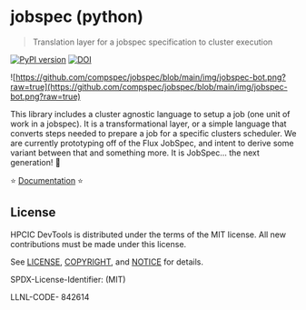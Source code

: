 # jobspec (python)

> Translation layer for a jobspec specification to cluster execution

[![PyPI version](https://badge.fury.io/py/jobspec.svg)](https://badge.fury.io/py/jobspec)
[![DOI](https://zenodo.org/badge/773568660.svg)](https://zenodo.org/doi/10.5281/zenodo.13787066)

![https://github.com/compspec/jobspec/blob/main/img/jobspec-bot.png?raw=true](https://github.com/compspec/jobspec/blob/main/img/jobspec-bot.png?raw=true)

This library includes a cluster agnostic language to setup a job (one unit of work in a jobspec).
It is a transformational layer, or a simple language that converts steps needed to prepare a job
for a specific clusters scheduler. We are currently prototyping off of the Flux JobSpec, and intent
to derive some variant between that and something more. It is JobSpec... the next generation! 🚀️

⭐️ [Documentation](https://compspec.github.io/jobspec) ⭐️

## License

HPCIC DevTools is distributed under the terms of the MIT license.
All new contributions must be made under this license.

See [LICENSE](https://github.com/converged-computing/cloud-select/blob/main/LICENSE),
[COPYRIGHT](https://github.com/converged-computing/cloud-select/blob/main/COPYRIGHT), and
[NOTICE](https://github.com/converged-computing/cloud-select/blob/main/NOTICE) for details.

SPDX-License-Identifier: (MIT)

LLNL-CODE- 842614
